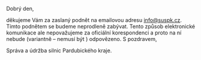 Dobrý den, 

děkujeme Vám za zaslaný podnět na emailovou adresu info@suspk.cz. 
Tímto podnětem se budeme neprodleně zabývat. 
Tento způsob elektronické komunikace ale nepovažujeme za oficiální korespondenci 
a proto na ní nebude (variantně – nemusí být ) odpovězeno. 
S pozdravem, 

Správa a údržba silnic Pardubického kraje.
